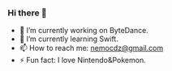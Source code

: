 ### Hi there 👋

- 🔭 I’m currently working on ByteDance.
- 🌱 I’m currently learning Swift.
- 📫 How to reach me: nemocdz@gmail.com
- ⚡ Fun fact: I love Nintendo&Pokemon.

<!--
**Nemocdz/Nemocdz** is a ✨ _special_ ✨ repository because its `README.md` (this file) appears on your GitHub profile.

Here are some ideas to get you started:

- 🔭 I’m currently working on ...
- 🌱 I’m currently learning ...
- 👯 I’m looking to collaborate on ...
- 🤔 I’m looking for help with ...
- 💬 Ask me about ...
- 📫 How to reach me: ...
- 😄 Pronouns: ...
- ⚡ Fun fact: ...
-->
